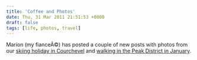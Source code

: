 ```yaml
---
title: 'Coffee and Photos'
date: Thu, 31 Mar 2011 21:51:53 +0000
draft: false
tags: [life, photos, travel]
---
```


Marion (my fianceÃ©) has posted a couple of new posts with photos from our [skiing holiday in Courchevel](http://www.marionmouttou.co.uk/uncategorized/courchevel/ "skiing in courchevel - Marion's blog") and [walking in the Peak District in January](http://www.marionmouttou.co.uk/travel/walking-week-end-in-january/ "walking in peak district -Marion's blog").